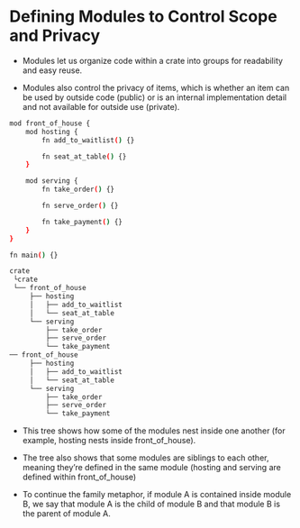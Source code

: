 # Defining Modules to Control Scope and Privacy

- Modules let us organize code within a crate into groups for readability and easy reuse.

- Modules also control the privacy of items, which is whether an item can be used by outside code (public) or is an internal implementation detail and not available for outside use (private).

```sh
mod front_of_house {
    mod hosting {
        fn add_to_waitlist() {}

        fn seat_at_table() {}
    }

    mod serving {
        fn take_order() {}

        fn serve_order() {}

        fn take_payment() {}
    }
}

fn main() {}
```


```sh
crate
 └crate
 └── front_of_house
     ├── hosting
     │   ├── add_to_waitlist
     │   └── seat_at_table
     └── serving
         ├── take_order
         ├── serve_order
         └── take_payment
── front_of_house
     ├── hosting
     │   ├── add_to_waitlist
     │   └── seat_at_table
     └── serving
         ├── take_order
         ├── serve_order
         └── take_payment
```

- This tree shows how some of the modules nest inside one another (for example, hosting nests inside front_of_house). 

- The tree also shows that some modules are siblings to each other, meaning they’re defined in the same module (hosting and serving are defined within front_of_house)

-  To continue the family metaphor, if module A is contained inside module B, we say that module A is the child of module B and that module B is the parent of module A.


